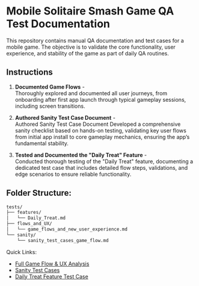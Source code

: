 # Mobile Solitaire Smash Game QA Test Documentation

This repository contains manual QA documentation and test cases for a mobile game. The objective is to validate the core functionality, user experience, and stability of the game as part of daily QA routines.

## Instructions

1. **Documented Game Flows** -  
Thoroughly explored and documented all user journeys, from onboarding after first app launch through typical gameplay sessions, including screen transitions.

2. **Authored Sanity Test Case Document** -  
Authored Sanity Test Case Document Developed a comprehensive sanity checklist based on hands-on testing, validating key user flows from initial app install to core gameplay mechanics, ensuring the app’s fundamental stability.

3. **Tested and Documented the "Daily Treat" Feature** -  
Conducted thorough testing of the "Daily Treat" feature, documenting a dedicated test case that includes detailed flow steps, validations, and edge scenarios to ensure reliable functionality.

## Folder Structure:
```bash
tests/
├── features/
│   └── Daily_Treat.md
├── flows_and_UX/
│   └── game_flows_and_new_user_experience.md
└── sanity/
    └── sanity_test_cases_game_flow.md
```

Quick Links:
- [Full Game Flow & UX Analysis](tests/flows_and_UX/game_flows_and_new_user_experience.md)
- [Sanity Test Cases](tests/sanity/sanity_test_cases_game_flow.md)
- [Daily Treat Feature Test Case](tests/features/Daily_Treat.md)
